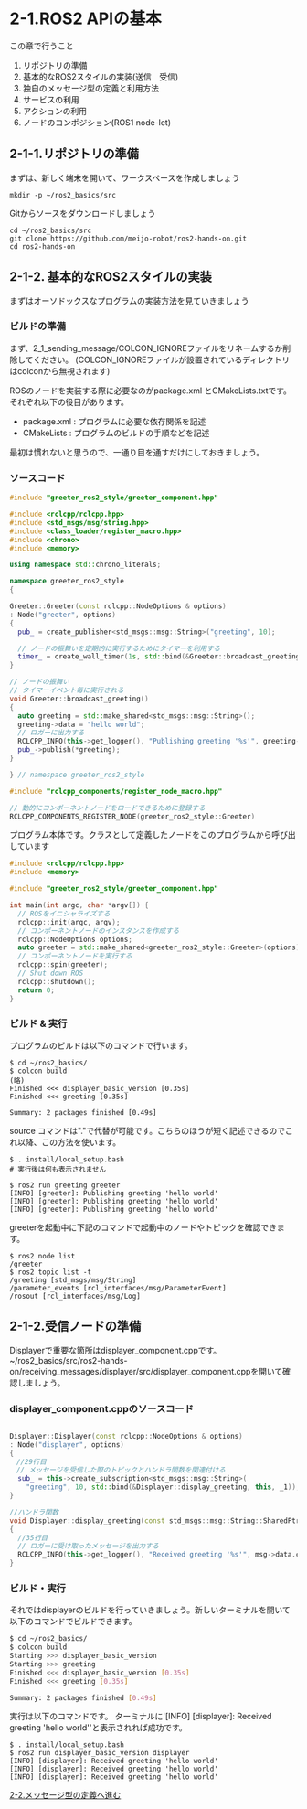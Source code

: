 # 2-1.ROS2 APIの基本

この章で行うこと

1. リポジトリの準備
2. 基本的なROS2スタイルの実装(送信　受信)
3. 独自のメッセージ型の定義と利用方法
4. サービスの利用
5. アクションの利用
6. ノードのコンポジション(ROS1 node-let)

## 2-1-1.リポジトリの準備

まずは、新しく端末を開いて、ワークスペースを作成しましょう

```shell
mkdir -p ~/ros2_basics/src
```

Gitからソースをダウンロードしましょう

```shell
cd ~/ros2_basics/src
git clone https://github.com/meijo-robot/ros2-hands-on.git
cd ros2-hands-on
```

## 2-1-2. 基本的なROS2スタイルの実装

まずはオーソドックスなプログラムの実装方法を見ていきましょう

### ビルドの準備

まず、2_1_sending_message/COLCON_IGNOREファイルをリネームするか削除してください。
(COLCON_IGNOREファイルが設置されているディレクトリはcolconから無視されます)

ROSのノードを実装する際に必要なのがpackage.xml とCMakeLists.txtです。
それぞれ以下の役目があります。

- package.xml : プログラムに必要な依存関係を記述
- CMakeLists : プログラムのビルドの手順などを記述

最初は慣れないと思うので、一通り目を通すだけにしておきましょう。

### ソースコード

```cpp greeter_component.cpp
#include "greeter_ros2_style/greeter_component.hpp"

#include <rclcpp/rclcpp.hpp>
#include <std_msgs/msg/string.hpp>
#include <class_loader/register_macro.hpp>
#include <chrono>
#include <memory>

using namespace std::chrono_literals;

namespace greeter_ros2_style
{

Greeter::Greeter(const rclcpp::NodeOptions & options)
: Node("greeter", options)
{
  pub_ = create_publisher<std_msgs::msg::String>("greeting", 10);

  // ノードの振舞いを定期的に実行するためにタイマーを利用する
  timer_ = create_wall_timer(1s, std::bind(&Greeter::broadcast_greeting, this));
}

// ノードの振舞い
// タイマーイベント毎に実行される
void Greeter::broadcast_greeting()
{
  auto greeting = std::make_shared<std_msgs::msg::String>();
  greeting->data = "hello world";
  // ロガーに出力する
  RCLCPP_INFO(this->get_logger(), "Publishing greeting '%s'", greeting->data.c_str());
  pub_->publish(*greeting);
}

} // namespace greeter_ros2_style

#include "rclcpp_components/register_node_macro.hpp"

// 動的にコンポーネントノードをロードできるために登録する
RCLCPP_COMPONENTS_REGISTER_NODE(greeter_ros2_style::Greeter)

```

プログラム本体です。クラスとして定義したノードをこのプログラムから呼び出しています

```cpp greeter.cpp
#include <rclcpp/rclcpp.hpp>
#include <memory>

#include "greeter_ros2_style/greeter_component.hpp"

int main(int argc, char *argv[]) {
  // ROSをイニシャライズする
  rclcpp::init(argc, argv);
  // コンポーネントノードのインスタンスを作成する
  rclcpp::NodeOptions options;
  auto greeter = std::make_shared<greeter_ros2_style::Greeter>(options);
  // コンポーネントノードを実行する
  rclcpp::spin(greeter);
  // Shut down ROS
  rclcpp::shutdown();
  return 0;
}

```

### ビルド & 実行

プログラムのビルドは以下のコマンドで行います。

``` shell
$ cd ~/ros2_basics/
$ colcon build
(略)
Finished <<< displayer_basic_version [0.35s]
Finished <<< greeting [0.35s]

Summary: 2 packages finished [0.49s]
```

source コマンドは"."で代替が可能です。こちらのほうが短く記述できるのでこれ以降、この方法を使います。

``` shell
$ . install/local_setup.bash
# 実行後は何も表示されません
```

```shell
$ ros2 run greeting greeter
[INFO] [greeter]: Publishing greeting 'hello world'
[INFO] [greeter]: Publishing greeting 'hello world'
[INFO] [greeter]: Publishing greeting 'hello world'
```

greeterを起動中に下記のコマンドで起動中のノードやトピックを確認できます。

```shell
$ ros2 node list
/greeter
$ ros2 topic list -t
/greeting [std_msgs/msg/String]
/parameter_events [rcl_interfaces/msg/ParameterEvent]
/rosout [rcl_interfaces/msg/Log]
```

## 2-1-2.受信ノードの準備

Displayerで重要な箇所はdisplayer_component.cppです。
~/ros2_basics/src/ros2-hands-on/receiving_messages/displayer/src/displayer_component.cppを開いて確認しましょう。

### displayer_component.cppのソースコード

```cpp displayer_component.cpp

Displayer::Displayer(const rclcpp::NodeOptions & options)
: Node("displayer", options)
{
　//29行目
　// メッセージを受信した際のトピックとハンドラ関数を関連付ける
  sub_ = this->create_subscription<std_msgs::msg::String>(
    "greeting", 10, std::bind(&Displayer::display_greeting, this, _1));
}

//ハンドラ関数
void Displayer::display_greeting(const std_msgs::msg::String::SharedPtr msg)
{
  //35行目
  // ロガーに受け取ったメッセージを出力する
  RCLCPP_INFO(this->get_logger(), "Received greeting '%s'", msg->data.c_str());
}
```

### ビルド・実行

それではdisplayerのビルドを行っていきましょう。新しいターミナルを開いて以下のコマンドでビルドできます。

```sh
$ cd ~/ros2_basics/
$ colcon build
Starting >>> displayer_basic_version
Starting >>> greeting
Finished <<< displayer_basic_version [0.35s]
Finished <<< greeting [0.35s]

Summary: 2 packages finished [0.49s]
```

実行は以下のコマンドです。
ターミナルに'[INFO] [displayer]: Received greeting 'hello world''と表示されれば成功です。

``` shell
$ . install/local_setup.bash
$ ros2 run displayer_basic_version displayer
[INFO] [displayer]: Received greeting 'hello world'
[INFO] [displayer]: Received greeting 'hello world'
[INFO] [displayer]: Received greeting 'hello world'
```

[2-2.メッセージ型の定義へ進む](2_2_ROS2_msg.md)
